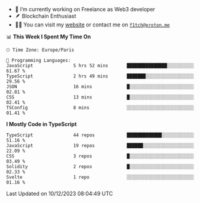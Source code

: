 - 🔭 I’m currently working on Freelance as Web3 developer
- 🪶 Blockchain Enthusiast
- 👨‍💻 You can visit my [website](https://f1tch.xyz) or contact me on [`f1tch@proton.me`](mailto:f1tch@proton.me)

<!--START_SECTION:waka-->
📊 **This Week I Spent My Time On** 

```text
🕑︎ Time Zone: Europe/Paris

💬 Programming Languages: 
JavaScript               5 hrs 52 mins       ███████████████░░░░░░░░░░   61.67 % 
TypeScript               2 hrs 49 mins       ███████░░░░░░░░░░░░░░░░░░   29.56 % 
JSON                     16 mins             █░░░░░░░░░░░░░░░░░░░░░░░░   02.81 % 
CSS                      13 mins             █░░░░░░░░░░░░░░░░░░░░░░░░   02.41 % 
TSConfig                 8 mins              ░░░░░░░░░░░░░░░░░░░░░░░░░   01.41 % 
```

**I Mostly Code in TypeScript** 

```text
TypeScript               44 repos            █████████████░░░░░░░░░░░░   51.16 % 
JavaScript               19 repos            ██████░░░░░░░░░░░░░░░░░░░   22.09 % 
CSS                      3 repos             █░░░░░░░░░░░░░░░░░░░░░░░░   03.49 % 
Solidity                 2 repos             █░░░░░░░░░░░░░░░░░░░░░░░░   02.33 % 
Svelte                   1 repo              ░░░░░░░░░░░░░░░░░░░░░░░░░   01.16 % 
```




 Last Updated on 10/12/2023 08:04:49 UTC
<!--END_SECTION:waka-->
